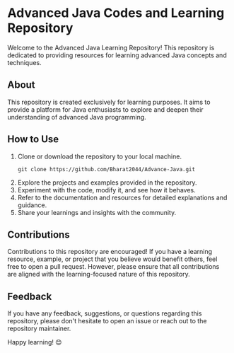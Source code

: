 # Advanced Java Codes and Learning Repository

Welcome to the Advanced Java Learning Repository! This repository is dedicated to providing resources for learning advanced Java concepts and techniques.

## About

This repository is created exclusively for learning purposes. It aims to provide a platform for Java enthusiasts to explore and deepen their understanding of advanced Java programming.

## How to Use

1. Clone or download the repository to your local machine.
    ```
    git clone https://github.com/Bharat2044/Advance-Java.git
    ```
2. Explore the projects and examples provided in the repository.
3. Experiment with the code, modify it, and see how it behaves.
4. Refer to the documentation and resources for detailed explanations and guidance.
5. Share your learnings and insights with the community.

## Contributions

Contributions to this repository are encouraged! If you have a learning resource, example, or project that you believe would benefit others, feel free to open a pull request. However, please ensure that all contributions are aligned with the learning-focused nature of this repository.

## Feedback

If you have any feedback, suggestions, or questions regarding this repository, please don't hesitate to open an issue or reach out to the repository maintainer.

Happy learning! 😊
